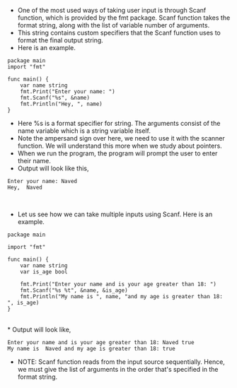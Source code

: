 * One of the most used ways of taking user input is through Scanf function, which is provided by the fmt package. Scanf function takes the format string, along with the list of variable number of arguments. 
* This string contains custom specifiers that the Scanf function uses to format the final output string. 
* Here is an example. 
 
```
package main
import "fmt"

func main() {
	var name string
	fmt.Print("Enter your name: ")
	fmt.Scanf("%s", &name)
	fmt.Println("Hey, ", name)
}
```
* Here %s is a format specifier for string. The arguments consist of the name variable which is a string variable itself. 
* Note the ampersand sign over here, we need to use it with the scanner function. We will understand this more when we study about pointers.
* When we run the program, the program will prompt the user to enter their name. 
* Output will look like this,

```
Enter your name: Naved
Hey,  Naved
```

<br>

* Let us see how we can take multiple inputs using Scanf. Here is an example.

```
package main

import "fmt"

func main() {
	var name string
	var is_age bool

	fmt.Print("Enter your name and is your age greater than 18: ")
	fmt.Scanf("%s %t", &name, &is_age)
	fmt.Println("My name is ", name, "and my age is greater than 18: ", is_age)
}
```
<br>
* Output will look like,

```
Enter your name and is your age greater than 18: Naved true
My name is  Naved and my age is greater than 18: true
```

* NOTE: Scanf function reads from the input source sequentially. Hence, we must give the list of arguments in the order that's specified in the format string. 

